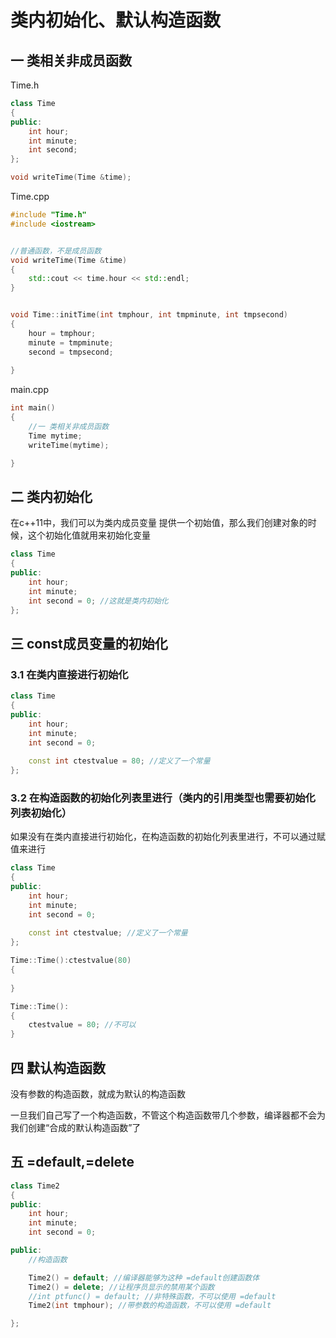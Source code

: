 # 类内初始化、默认构造函数

## 一 类相关非成员函数

Time.h

```c++
class Time
{
public:
	int hour;
	int minute;
	int second;
};

void writeTime(Time &time);
```

Time.cpp

```c++
#include "Time.h"
#include <iostream>


//普通函数，不是成员函数
void writeTime(Time &time)
{
	std::cout << time.hour << std::endl;
}


void Time::initTime(int tmphour, int tmpminute, int tmpsecond)
{
	hour = tmphour;
	minute = tmpminute;
	second = tmpsecond;
	
}
```

main.cpp

```c++
int main()
{
	//一 类相关非成员函数
	Time mytime;
	writeTime(mytime);

}
```

## 二 类内初始化

在c++11中，我们可以为类内成员变量 提供一个初始值，那么我们创建对象的时候，这个初始化值就用来初始化变量

```c++
class Time
{
public:
	int hour;
	int minute;
	int second = 0; //这就是类内初始化
};

```

## 三 const成员变量的初始化

### 3.1 在类内直接进行初始化

```c++
class Time
{
public:
	int hour;
	int minute;
	int second = 0;
	
    const int ctestvalue = 80; //定义了一个常量
};
```

### 3.2 在构造函数的初始化列表里进行（类内的引用类型也需要初始化列表初始化）

如果没有在类内直接进行初始化，在构造函数的初始化列表里进行，不可以通过赋值来进行

```c++
class Time
{
public:
	int hour;
	int minute;
	int second = 0;
	
    const int ctestvalue; //定义了一个常量
};

Time::Time():ctestvalue(80)
{
	
}

Time::Time():
{
	ctestvalue = 80; //不可以
}
```

## 四 默认构造函数

没有参数的构造函数，就成为默认的构造函数

一旦我们自己写了一个构造函数，不管这个构造函数带几个参数，编译器都不会为我们创建“合成的默认构造函数”了 

## 五 =default,=delete

```c++
class Time2
{
public:
	int hour;
	int minute;
	int second = 0;

public:
	//构造函数

	Time2() = default; //编译器能够为这种 =default创建函数体
	Time2() = delete; //让程序员显示的禁用某个函数
	//int ptfunc() = default; //非特殊函数，不可以使用 =default
	Time2(int tmphour); //带参数的构造函数，不可以使用 =default

};
```

